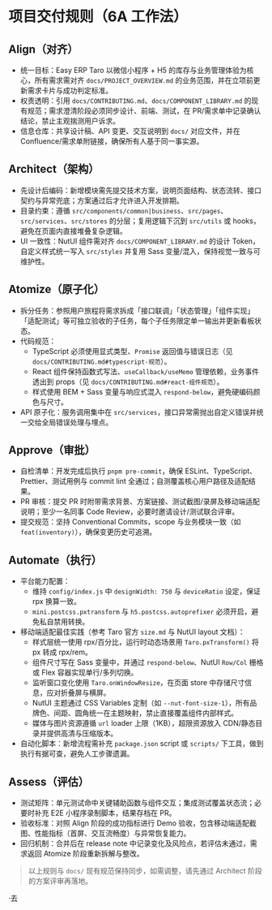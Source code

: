 # 项目交付规则（6A 工作法）

## Align（对齐）
- 统一目标：Easy ERP Taro 以微信小程序 + H5 的库存与业务管理体验为核心，所有需求需对齐 `docs/PROJECT_OVERVIEW.md` 的业务范围，并在立项前更新需求卡片与成功判定标准。
- 权责透明：引用 `docs/CONTRIBUTING.md`、`docs/COMPONENT_LIBRARY.md` 的现有规范；需求澄清阶段必须同步设计、前端、测试，在 PR/需求单中记录确认结论，禁止主观揣测用户诉求。
- 信息仓库：共享设计稿、API 变更、交互说明到 `docs/` 对应文件，并在 Confluence/需求单附链接，确保所有人基于同一事实源。

## Architect（架构）
- 先设计后编码：新增模块需先提交技术方案，说明页面结构、状态流转、接口契约与异常兜底；方案通过后才允许进入开发排期。
- 目录约束：遵循 `src/components/common|business`、`src/pages`、`src/services`、`src/stores` 的分层；复用逻辑下沉到 `src/utils` 或 hooks，避免在页面内直接堆叠复杂逻辑。
- UI 一致性：NutUI 组件需对齐 `docs/COMPONENT_LIBRARY.md` 的设计 Token，自定义样式统一写入 `src/styles` 并复用 Sass 变量/混入，保持视觉一致与可维护性。

## Atomize（原子化）
- 拆分任务：参照用户旅程将需求拆成「接口联调」「状态管理」「组件实现」「适配测试」等可独立验收的子任务，每个子任务限定单一输出并更新看板状态。
- 代码规范：
  - TypeScript 必须使用显式类型、`Promise` 返回值与错误日志（见 `docs/CONTRIBUTING.md#typescript-规范`）。
  - React 组件保持函数式写法、`useCallback/useMemo` 管理依赖，业务事件透出到 props（见 `docs/CONTRIBUTING.md#react-组件规范`）。
  - 样式使用 BEM + Sass 变量与响应式混入 `respond-below`，避免硬编码颜色与尺寸。
- API 原子化：服务调用集中在 `src/services`，接口异常需抛出自定义错误并统一交给全局错误处理与埋点。

## Approve（审批）
- 自检清单：开发完成后执行 `pnpm pre-commit`，确保 ESLint、TypeScript、Prettier、测试用例与 commit lint 全通过；自测覆盖核心用户路径及适配结果。
- PR 审核：提交 PR 时附带需求背景、方案链接、测试截图/录屏及移动端适配说明；至少一名同事 Code Review，必要时邀请设计/测试联合评审。
- 提交规范：坚持 Conventional Commits，scope 与业务模块一致（如 `feat(inventory)`），确保变更历史可追溯。

## Automate（执行）
- 平台能力配置：
  - 维持 `config/index.js` 中 `designWidth: 750` 与 `deviceRatio` 设定，保证 rpx 换算一致。
  - `mini.postcss.pxtransform` 与 `h5.postcss.autoprefixer` 必须开启，避免私自禁用转换。
- 移动端适配最佳实践（参考 Taro 官方 `size.md` 与 NutUI layout 文档）：
  - 样式层统一使用 rpx/百分比，运行时动态场景用 `Taro.pxTransform()` 将 px 转成 rpx/rem。
  - 组件尺寸写在 Sass 变量中，并通过 `respond-below`、NutUI `Row/Col` 栅格或 Flex 容器实现单行/多列切换。
  - 监听窗口变化使用 `Taro.onWindowResize`，在页面 store 中存储尺寸信息，应对折叠屏与横屏。
  - NutUI 主题通过 CSS Variables 定制（如 `--nut-font-size-1`），所有品牌色、间距、圆角统一在主题映射，禁止直接覆盖组件内部样式。
  - 媒体与图片资源遵循 `url` loader 上限（1KB），超限资源放入 CDN/静态目录并提供高清与压缩版本。
- 自动化脚本：新增流程需补充 `package.json` script 或 `scripts/` 下工具，做到执行有据可查，避免人工步骤遗漏。

## Assess（评估）
- 测试矩阵：单元测试命中关键辅助函数与组件交互；集成测试覆盖状态流；必要时补充 E2E 小程序录制脚本，结果存档在 PR。
- 验收标准：对照 Align 阶段的成功指标进行 Demo 验收，包含移动端适配截图、性能指标（首屏、交互流畅度）与异常恢复能力。
- 回归机制：合并后在 release note 中记录变化及风险点，若评估未通过，需求返回 Atomize 阶段重新拆解与整改。

> 以上规则与 `docs/` 现有规范保持同步，如需调整，请先通过 Architect 阶段的方案评审再落地。

  ·去